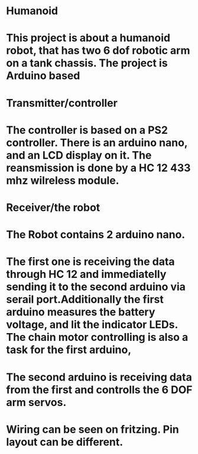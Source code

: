 # Humanoid
# This project is about a humanoid robot, that has two 6 dof robotic arm on a tank chassis. The project is Arduino based
# Transmitter/controller
# The controller is based on a PS2 controller. There is an arduino nano, and an LCD display on it. The reansmission is done by a HC 12 433 mhz wilreless module.
# Receiver/the robot
# The Robot contains 2 arduino nano. 
# The first one is receiving the data through HC 12 and immediatelly sending it to the second arduino via serail port.Additionally the first arduino measures the battery voltage, and lit the indicator LEDs. The chain motor controlling is also a task for the first arduino,
# The second arduino is receiving data from the first and controlls the 6 DOF arm servos.
# Wiring can be seen on fritzing. Pin layout can be different.